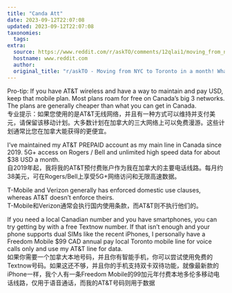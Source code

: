```yaml
---
title: "Canda Att"
date: 2023-09-12T22:07:08
updated: 2023-09-12T22:07:08
taxonomies:
  tags: 
extra:
  source: https://www.reddit.com/r/askTO/comments/12qlai1/moving_from_nyc_to_toronto_in_a_month_what_are/
  hostname: www.reddit.com
  author: 
  original_title: "r/askTO - Moving from NYC to Toronto in a month! What are the most interesting ways we can get to know our new city this summer and fall?"
---
```


Pro-tip: If you have AT&T wireless and have a way to maintain and pay USD, keep that mobile plan. Most plans roam for free on Canada’s big 3 networks. The plans are generally cheaper than what you can get in Canada.  
专业提示：如果您使用的是AT&T无线网络，并且有一种方式可以维持并支付美元，请保留该移动计划。大多数计划在加拿大的三大网络上可以免费漫游。这些计划通常比您在加拿大能获得的更便宜。

I’ve maintained my AT&T PREPAID account as my main line in Canada since 2019. 5G+ access on Rogers / Bell and unlimited high speed data for about $38 USD a month.  
自2019年起，我将我的AT&T预付费账户作为我在加拿大的主要电话线路。每月约38美元，可在Rogers/Bell上享受5G+网络访问和无限高速数据。

T-Mobile and Verizon generally has enforced domestic use clauses, whereas AT&T doesn’t enforce theirs.  
T-Mobile和Verizon通常会执行国内使用条款，而AT&T则不执行他们的。

If you need a local Canadian number and you have smartphones, you can try getting by with a free Textnow number. If that isn’t enough and your phone supports dual SIMs like the recent iPhones, I personally have a Freedom Mobile $99 CAD annual pay local Toronto mobile line for voice calls only and use my AT&T line for data.  
如果你需要一个加拿大本地号码，并且你有智能手机，你可以尝试使用免费的Textnow号码。如果这还不够，并且你的手机支持双卡双待功能，就像最新款的iPhone一样，我个人有一条Freedom Mobile的99加元年付费本地多伦多移动电话线路，仅用于语音通话，而我的AT&T号码则用于数据
